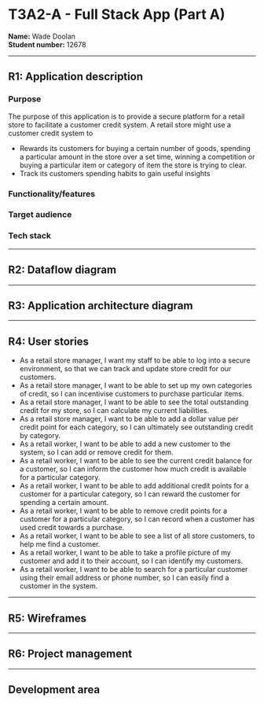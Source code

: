 # **T3A2-A - Full Stack App (Part A)**  
**Name:** Wade Doolan  
**Student number:** 12678  

---  

## **R1: Application description**   

### Purpose  
The purpose of this application is to provide a secure platform for a retail store to facilitate a customer credit system. A retail store might use a customer credit system to 

- Rewards its customers for buying a certain number of goods, spending a particular amount in the store over a set time, winning a competition or buying a particular item or category of item the store is trying to clear.
- Track its customers spending habits to gain useful insights 






### Functionality/features  

### Target audience   

### Tech stack


--- 

## **R2: Dataflow diagram** 



--- 

## **R3: Application architecture diagram**  

--- 

## **R4: User stories**  

- As a retail store manager, I want my staff to be able to log into a secure environment, so that we can track and update store credit for our customers.  
- As a retail store manager, I want to be able to set up my own categories of credit, so I can incentivise customers to purchase particular items.  
- As a retail store manager, I want to be able to see the total outstanding credit for my store, so I can calculate my current liabilities.  
- As a retail store manager, I want to be able to add a dollar value per credit point for each category, so I can ultimately see outstanding credit by category.   
- As a retail worker, I want to be able to add a new customer to the system, so I can add or remove credit for them.  
- As a retail worker, I want to be able to see the current credit balance for a customer, so I can inform the customer how much credit is available for a particular category.  
- As a retail worker, I want to be able to add additional credit points for a customer for a particular category, so I can reward the customer for spending a certain amount.  
- As a retail worker, I want to be able to remove credit points for a customer for a particular category, so I can record when a customer has used credit towards a purchase.  
- As a retail worker, I want to be able to see a list of all store customers, to help me find a customer.  
- As a retail worker, I want to be able to take a profile picture of my customer and add it to their account, so I can identify my customers.  
- As a retail worker, I want to be able to search for a particular customer using their email address or phone number, so I can easily find a customer in the system.  



--- 

## **R5: Wireframes**  


--- 

## **R6: Project management** 


---

## Development area  











